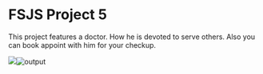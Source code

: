 # FSJS Project 5

This project features a doctor. How he is devoted to serve others. Also you can book appoint with him for your checkup.

![](./output.png)![output](https://user-images.githubusercontent.com/118118102/205488970-117bb319-4022-49ca-b096-b655852bc7e3.png)